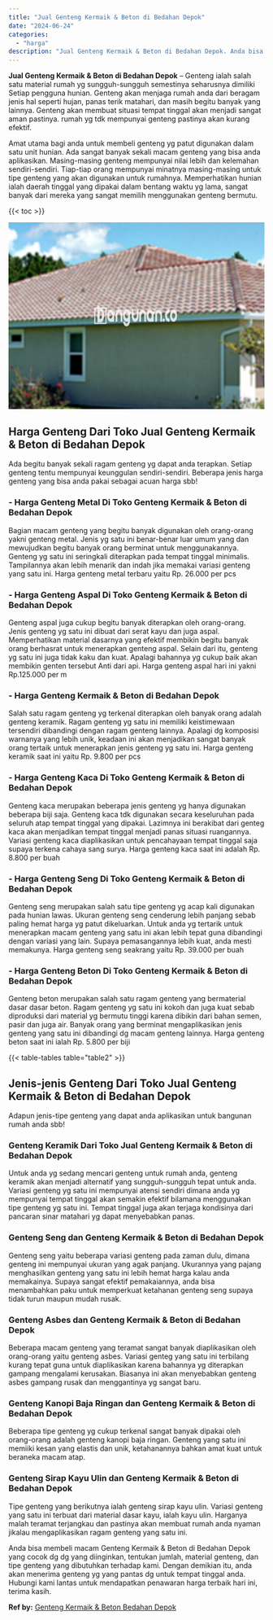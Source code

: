 ```yaml
---
title: "Jual Genteng Kermaik & Beton di Bedahan Depok"
date: "2024-06-24"
categories: 
  - "harga"
description: "Jual Genteng Kermaik & Beton di Bedahan Depok. Anda bisa membeli macam Genteng Kermaik & Beton di Bedahan Depok yang cocok dg dg yang diinginkan, tentukan ju..."
---
```


**Jual Genteng Kermaik & Beton di Bedahan Depok** – Genteng ialah salah satu material rumah yg sungguh-sungguh semestinya seharusnya dimiliki Setiap pengguna hunian. Genteng akan menjaga rumah anda dari beragam jenis hal seperti hujan, panas terik matahari, dan masih begitu banyak yang lainnya. Genteng akan membuat situasi tempat tinggal akan menjadi sangat aman pastinya. rumah yg tdk mempunyai genteng pastinya akan kurang efektif.

Amat utama bagi anda untuk membeli genteng yg patut digunakan dalam satu unit hunian. Ada sangat banyak sekali macam genteng yang bisa anda aplikasikan. Masing-masing genteng mempunyai nilai lebih dan kelemahan sendiri-sendiri. Tiap-tiap orang mempunyai minatnya masing-masing untuk tipe genteng yang akan digunakan untuk rumahnya. Memperhatikan hunian ialah daerah tinggal yang dipakai dalam bentang waktu yg lama, sangat banyak dari mereka yang sangat memilih menggunakan genteng bermutu.

{{< toc >}}

![Jual Genteng Kermaik & Beton di Bedahan Depok](/images/genteng-minimalis-murah16.png)

## Harga Genteng Dari Toko Jual Genteng Kermaik & Beton di Bedahan Depok

Ada begitu banyak sekali ragam genteng yg dapat anda terapkan. Setiap genteng tentu mempunyai keunggulan sendiri-sendiri. Beberapa jenis harga genteng yang bisa anda pakai sebagai acuan harga sbb!

### \- Harga Genteng Metal Di Toko Genteng Kermaik & Beton di Bedahan Depok

Bagian macam genteng yang begitu banyak digunakan oleh orang-orang yakni genteng metal. Jenis yg satu ini benar-benar luar umum yang dan mewujudkan begitu banyak orang berminat untuk menggunakannya. Genteng yg satu ini seringkali diterapkan pada tempat tinggal minimalis. Tampilannya akan lebih menarik dan indah jika memakai variasi genteng yang satu ini. Harga genteng metal terbaru yaitu Rp. 26.000 per pcs

### \- Harga Genteng Aspal Di Toko Genteng Kermaik & Beton di Bedahan Depok

Genteng aspal juga cukup begitu banyak diterapkan oleh orang-orang. Jenis genteng yg satu ini dibuat dari serat kayu dan juga aspal. Memperhatikan material dasarnya yang efektif membikin begitu banyak orang berhasrat untuk menerapkan genteng aspal. Selain dari itu, genteng yg satu ini juga tidak kaku dan kuat. Apalagi bahannya yg cukup baik akan membikin genten tersebut Anti dari api. Harga genteng aspal hari ini yakni Rp.125.000 per m

### \- Harga Genteng Kermaik & Beton di Bedahan Depok

Salah satu ragam genteng yg terkenal diterapkan oleh banyak orang adalah genteng keramik. Ragam genteng yg satu ini memiliki keistimewaan tersendiri dibandingi dengan ragam genteng lainnya. Apalagi dg komposisi warnanya yang lebih unik, keadaan ini akan menjadikan sangat banyak orang tertaik untuk menerapkan jenis genteng yg satu ini. Harga genteng keramik saat ini yaitu Rp. 9.800 per pcs

### \- Harga Genteng Kaca Di Toko Genteng Kermaik & Beton di Bedahan Depok

Genteng kaca merupakan beberapa jenis genteng yg hanya digunakan beberapa biji saja. Genteng kaca tdk digunakan secara keseluruhan pada seluruh atap tempat tinggal yang dipakai. Lazimnya ini berakibat dari genteg kaca akan menjadikan tempat tinggal menjadi panas situasi ruangannya. Variasi genteng kaca diaplikasikan untuk pencahayaan tempat tinggal saja supaya terkena cahaya sang surya. Harga genteng kaca saat ini adalah Rp. 8.800 per buah

### \- Harga Genteng Seng Di Toko Genteng Kermaik & Beton di Bedahan Depok

Genteng seng merupakan salah satu tipe genteng yg acap kali digunakan pada hunian lawas. Ukuran genteng seng cenderung lebih panjang sebab paling hemat harga yg patut dikeluarkan. Untuk anda yg tertarik untuk menerapkan macam genteng yang satu ini akan lebih tepat guna dibandingi dengan variasi yang lain. Supaya pemasangannya lebih kuat, anda mesti memakunya. Harga genteng seng seakrang yaitu Rp. 39.000 per buah

### \- Harga Genteng Beton Di Toko Genteng Kermaik & Beton di Bedahan Depok

Genteng beton merupakan salah satu ragam genteng yang bermaterial dasar dasar beton. Ragam genteng yg satu ini kokoh dan juga kuat sebab diproduksi dari material yg bermutu tinggi karena dibikin dari bahan semen, pasir dan juga air. Banyak orang yang berminat mengaplikasikan jenis genteng yang satu ini dibandingi dg macam genteng lainnya. Harga genteng beton saat ini ialah Rp. 5.800 per biji

{{< table-tables table="table2" >}}

## Jenis-jenis Genteng Dari Toko Jual Genteng Kermaik & Beton di Bedahan Depok

Adapun jenis-tipe genteng yang dapat anda aplikasikan untuk bangunan rumah anda sbb!

### Genteng Keramik Dari Toko Jual Genteng Kermaik & Beton di Bedahan Depok

Untuk anda yg sedang mencari genteng untuk rumah anda, genteng keramik akan menjadi alternatif yang sungguh-sungguh tepat untuk anda. Variasi genteng yg satu ini mempunyai atensi sendiri dimana anda yg mempunyai tempat tinggal akan semakin efektif bilamana menggunakan tipe genteng yg satu ini. Tempat tinggal juga akan terjaga kondisinya dari pancaran sinar matahari yg dapat menyebabkan panas.

### Genteng Seng dan Genteng Kermaik & Beton di Bedahan Depok

Genteng seng yaitu beberapa variasi genteng pada zaman dulu, dimana genteng ini mempunyai ukuran yang agak panjang. Ukurannya yang pajang menghasilkan genteng yang satu ini lebih hemat harga kalau anda memakainya. Supaya sangat efektif pemakaiannya, anda bisa menambahkan paku untuk memperkuat ketahanan genteng seng supaya tidak turun maupun mudah rusak.

### Genteng Asbes dan Genteng Kermaik & Beton di Bedahan Depok

Beberapa macam genteng yang teramat sangat banyak diaplikasikan oleh orang-orang yaitu genteng asbes. Variasi genteg yang satu ini terbilang kurang tepat guna untuk diaplikasikan karena bahannya yg diterapkan gampang mengalami kerusakan. Biasanya ini akan menyebabkan genteng asbes gampang rusak dan menggantinya yg sangat baru.

### Genteng Kanopi Baja Ringan dan Genteng Kermaik & Beton di Bedahan Depok

Beberapa tipe genteng yg cukup terkenal sangat banyak dipakai oleh orang-orang adalah genteng kanopi baja ringan. Genteng yang satu ini memiiki kesan yang elastis dan unik, ketahanannya bahkan amat kuat untuk beraneka macam atap.

### Genteng Sirap Kayu Ulin dan Genteng Kermaik & Beton di Bedahan Depok

Tipe genteng yang berikutnya ialah genteng sirap kayu ulin. Variasi genteng yang satu ini terbuat dari material dasar kayu, ialah kayu ulin. Harganya malah teramat terjangkau dan pastinya akan membuat rumah anda nyaman jikalau mengaplikasikan ragam genteng yang satu ini.

Anda bisa membeli macam Genteng Kermaik & Beton di Bedahan Depok yang cocok dg dg yang diinginkan, tentukan jumlah, material genteng, dan tipe genteng yang dibutuhkan terhadap kami. Dengan demikian itu, anda akan menerima genteng yg yang pantas dg untuk tempat tinggal anda. Hubungi kami lantas untuk mendapatkan penawaran harga terbaik hari ini, terima kasih.

**Ref by:**  [Genteng Kermaik & Beton  Bedahan Depok](https://id.wikipedia.org/wiki/Genteng)
